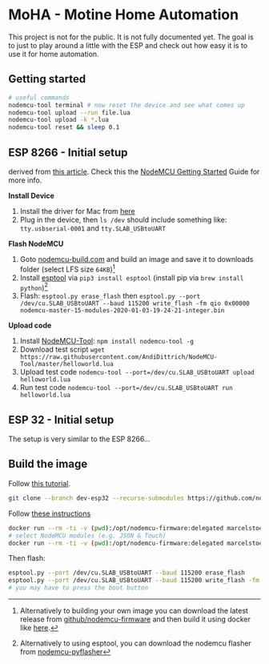 # MoHA - Motine Home Automation

This project is not for the public. It is not fully documented yet.
The goal is to just to play around a little with the ESP and check out how easy it is to use it for home automation.

## Getting started

```bash
# useful commands
nodemcu-tool terminal # now reset the device and see what comes up
nodemcu-tool upload --run file.lua
nodemcu-tool upload -k *.lua
nodemcu-tool reset && sleep 0.1
```

## ESP 8266 - Initial setup

derived from [this article](https://medium.com/@bass.pj/nodemcu-esp8266-getting-started-with-arduino-on-macos-1cdc61565496).
Check this the [NodeMCU Getting Started](https://nodemcu.readthedocs.io/en/master/getting-started/) Guide for more info.

**Install Device**

1. Install the driver for Mac from [here](https://www.silabs.com/products/development-tools/software/usb-to-uart-bridge-vcp-drivers)
1. Plug in the device, then `ls /dev` should include something like: `tty.usbserial-0001` and `tty.SLAB_USBtoUART`

**Flash NodeMCU**

1. Goto [nodemcu-build.com](https://nodemcu-build.com/) and build an image and save it to downloads folder (select LFS size `64KB`)[^img]
1. Install [esptool](https://github.com/espressif/esptool) via `pip3 install esptool` (install pip via `brew install python`)[^flasher]
1. Flash: `esptool.py erase_flash` then `esptool.py --port /dev/cu.SLAB_USBtoUART --baud 115200 write_flash -fm qio 0x00000 nodemcu-master-15-modules-2020-01-03-19-24-21-integer.bin`

<!-- file, gpio, http, i2c, net, node, ow, pcm, rtctime, spi, tmr, uart, websocket, wifi, wifi_monitor -->

[^flasher]: Alternatively to using esptool, you can download the nodemcu flasher from [nodemcu-pyflasher](https://github.com/marcelstoer/nodemcu-pyflasher/releases)
[^img]: Alternatively to building your own image you can download the latest release from [github/nodemcu-firmware](https://github.com/nodemcu/nodemcu-firmware/releases) and then build it using docker like [here](https://hub.docker.com/r/vowstar/esp8266/).

**Upload code**

1. Install [NodeMCU-Tool](https://github.com/andidittrich/NodeMCU-Tool): `npm install nodemcu-tool -g`
1. Download test script `wget https://raw.githubusercontent.com/AndiDittrich/NodeMCU-Tool/master/helloworld.lua`
1. Upload test code `nodemcu-tool --port=/dev/cu.SLAB_USBtoUART upload helloworld.lua`
1. Run test code `nodemcu-tool --port=/dev/cu.SLAB_USBtoUART run helloworld.lua`

## ESP 32 - Initial setup

The setup is very similar to the ESP 8266...

## Build the image

Follow [this tutorial](https://nodemcu.readthedocs.io/en/dev-esp32/build/).

```bash
git clone --branch dev-esp32 --recurse-submodules https://github.com/nodemcu/nodemcu-firmware.git nodemcu-firmware-esp32
```

Follow [these instructions](https://hub.docker.com/r/marcelstoer/nodemcu-build/)

```bash
docker run --rm -ti -v (pwd):/opt/nodemcu-firmware:delegated marcelstoer/nodemcu-build configure-esp32
# select NodeMCU modules (e.g. JSON & Touch)
docker run --rm -ti -v (pwd):/opt/nodemcu-firmware:delegated marcelstoer/nodemcu-build build
```

Then flash:

```bash
esptool.py --port /dev/cu.SLAB_USBtoUART --baud 115200 erase_flash
esptool.py --port /dev/cu.SLAB_USBtoUART --baud 115200 write_flash -fm dio 0x0000 nodemcu_dev-esp32_20200105-1946.bin
# you may have to press the boot button
```

